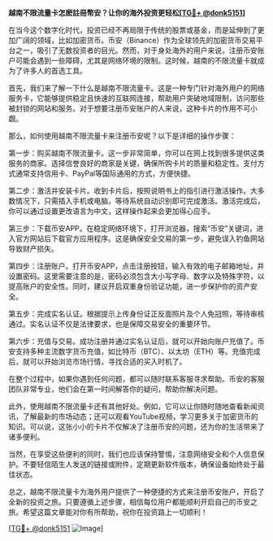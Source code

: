 **越南不限流量卡怎麽註冊幣安？让你的海外投资更轻松[[TG💪+ @donk5151](https://t.me/s/donk5151)]**

在当今这个数字化时代，投资已经不再局限于传统的股票或基金，而是延伸到了更加广阔的领域，比如加密货币。币安（Binance）作为全球领先的加密货币交易平台之一，吸引了无数投资者的目光。然而，对于身处海外的用户来说，注册币安账户可能会遇到一些障碍，尤其是网络环境的限制。这时候，越南的不限流量卡就成为了许多人的首选工具。

首先，我们来了解一下什么是越南不限流量卡。这是一种专门针对海外用户的网络服务卡，它能够提供稳定且快速的互联网连接，帮助用户突破地域限制，访问那些被封锁的网站和服务。对于想要注册币安账户的人来说，这种卡片的作用不可小觑。

那么，如何使用越南不限流量卡来注册币安呢？以下是详细的操作步骤：

第一步：购买越南不限流量卡。这一步非常简单，你可以在网上找到很多提供这类服务的商家。选择信誉良好的商家是关键，确保所购卡片的质量和稳定性。支付方式通常支持信用卡、PayPal等国际通用的方式，方便快捷。

第二步：激活并安装卡片。收到卡片后，按照说明书上的指引进行激活操作。大多数情况下，只需插入手机或电脑，等待系统自动识别即可完成激活。激活完成后，你可以通过设置更改语言为中文，这样操作起来会更加得心应手。

第三步：下载币安APP。在稳定网络环境下，打开浏览器，搜索“币安”关键词，进入官方网站后下载官方应用程序。这是确保安全交易的第一步，避免误入钓鱼网站导致财产损失。

第四步：注册账户。打开币安APP，点击注册按钮，输入有效的电子邮箱地址，并设置密码。这里需要注意的是，密码必须包含大小写字母、数字以及特殊字符，以提高账户的安全性。同时，建议开启双重身份验证功能，进一步保护你的资产安全。

第五步：完成实名认证。根据提示上传身份证正反面照片及个人免冠照，等待审核通过。实名认证不仅是法律要求，也是保障交易安全的重要环节。

第六步：充值与交易。成功注册并通过实名认证后，就可以开始向账户充值了。币安支持多种主流数字货币充值，如比特币（BTC）、以太坊（ETH）等。充值完成后，就可以开始浏览市场行情，寻找合适的买入时机了。

在整个过程中，如果你遇到任何问题，都可以随时联系客服寻求帮助。币安的客服团队非常专业，他们会在第一时间解答你的疑问，帮助你解决问题。

此外，使用越南不限流量卡还有其他好处。例如，它可以让你随时随地查看新闻资讯，了解最新的市场动态；还可以观看YouTube视频，学习更多关于加密货币的知识。可以说，这张小小的卡片不仅解决了注册币安的问题，还为你的生活带来了诸多便利。

当然，在享受这些便利的同时，我们也应该保持警惕，注意网络安全和个人信息保护。不要轻信陌生人发送的链接或附件，定期更新软件版本，确保设备始终处于最佳状态。

总之，越南不限流量卡为海外用户提供了一种便捷的方式来注册币安账户，开启了全新的投资之旅。只要遵循上述步骤，相信每位用户都能顺利开启自己的币安之旅。希望这篇文章能对你有所帮助，祝你在投资路上一切顺利！

[[TG💪+ @donk5151](https://t.me/s/donk5151) ![Image](https://i.postimg.cc/rwNCRYN7/Snipaste-2025-04-30-17-27-05.png)]